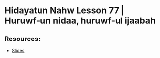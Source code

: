 # Hidayatun Nahw Lesson 77 | Huruwf-un nidaa, huruwf-ul ijaabah 



## Resources:
- [Slides](https://github.com/arshare/resources_balagha_pdfs)
